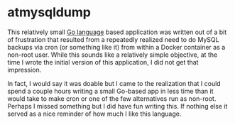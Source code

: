 # atmysqldump

This relatively small [Go language](https://golang.org/) based application was written out of a bit of frustration that resulted from a repeatedly realized need to do MySQL backups via cron (or something like it) from within a Docker container as a non-root user.  While this sounds like a relatively simple objective, at the time I wrote the initial version of this application, I did not get that impression.

In fact, I would say it was doable but I came to the realization that I could spend a couple hours writing a small Go-based app in less time than it would take to make cron or one of the few alternatives run as non-root.  Perhaps I missed something but I did have fun writing this.  If nothing else it served as a nice reminder of how much I like this language.

